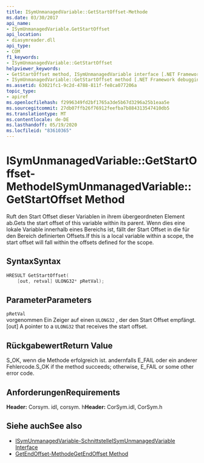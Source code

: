 ```yaml
---
title: ISymUnmanagedVariable::GetStartOffset-Methode
ms.date: 03/30/2017
api_name:
- ISymUnmanagedVariable.GetStartOffset
api_location:
- diasymreader.dll
api_type:
- COM
f1_keywords:
- ISymUnmanagedVariable::GetStartOffset
helpviewer_keywords:
- GetStartOffset method, ISymUnmanagedVariable interface [.NET Framework debugging]
- ISymUnmanagedVariable::GetStartOffset method [.NET Framework debugging]
ms.assetid: 63021fc1-9c2d-4788-811f-fe8ca077206a
topic_type:
- apiref
ms.openlocfilehash: f2996349fd2bf1765a3de5b67d3296a25b1eaa5e
ms.sourcegitcommit: 27db07ffb26f76912feefba7b884313547410db5
ms.translationtype: MT
ms.contentlocale: de-DE
ms.lasthandoff: 05/19/2020
ms.locfileid: "83610365"
---
```

# <a name="isymunmanagedvariablegetstartoffset-method"></a><span data-ttu-id="4f312-102">ISymUnmanagedVariable::GetStartOffset-Methode</span><span class="sxs-lookup"><span data-stu-id="4f312-102">ISymUnmanagedVariable::GetStartOffset Method</span></span>
<span data-ttu-id="4f312-103">Ruft den Start Offset dieser Variablen in ihrem übergeordneten Element ab.</span><span class="sxs-lookup"><span data-stu-id="4f312-103">Gets the start offset of this variable within its parent.</span></span> <span data-ttu-id="4f312-104">Wenn dies eine lokale Variable innerhalb eines Bereichs ist, fällt der Start Offset in die für den Bereich definierten Offsets.</span><span class="sxs-lookup"><span data-stu-id="4f312-104">If this is a local variable within a scope, the start offset will fall within the offsets defined for the scope.</span></span>  
  
## <a name="syntax"></a><span data-ttu-id="4f312-105">Syntax</span><span class="sxs-lookup"><span data-stu-id="4f312-105">Syntax</span></span>  
  
```cpp  
HRESULT GetStartOffset(  
    [out, retval] ULONG32* pRetVal);  
```  
  
## <a name="parameters"></a><span data-ttu-id="4f312-106">Parameter</span><span class="sxs-lookup"><span data-stu-id="4f312-106">Parameters</span></span>  
 `pRetVal`  
 <span data-ttu-id="4f312-107">vorgenommen Ein Zeiger auf einen `ULONG32` , der den Start Offset empfängt.</span><span class="sxs-lookup"><span data-stu-id="4f312-107">[out] A pointer to a `ULONG32` that receives the start offset.</span></span>  
  
## <a name="return-value"></a><span data-ttu-id="4f312-108">Rückgabewert</span><span class="sxs-lookup"><span data-stu-id="4f312-108">Return Value</span></span>  
 <span data-ttu-id="4f312-109">S_OK, wenn die Methode erfolgreich ist. andernfalls E_FAIL oder ein anderer Fehlercode.</span><span class="sxs-lookup"><span data-stu-id="4f312-109">S_OK if the method succeeds; otherwise, E_FAIL or some other error code.</span></span>  
  
## <a name="requirements"></a><span data-ttu-id="4f312-110">Anforderungen</span><span class="sxs-lookup"><span data-stu-id="4f312-110">Requirements</span></span>  
 <span data-ttu-id="4f312-111">**Header:** Corsym. idl, corsym. h</span><span class="sxs-lookup"><span data-stu-id="4f312-111">**Header:** CorSym.idl, CorSym.h</span></span>  
  
## <a name="see-also"></a><span data-ttu-id="4f312-112">Siehe auch</span><span class="sxs-lookup"><span data-stu-id="4f312-112">See also</span></span>

- [<span data-ttu-id="4f312-113">ISymUnmanagedVariable-Schnittstelle</span><span class="sxs-lookup"><span data-stu-id="4f312-113">ISymUnmanagedVariable Interface</span></span>](isymunmanagedvariable-interface.md)
- [<span data-ttu-id="4f312-114">GetEndOffset-Methode</span><span class="sxs-lookup"><span data-stu-id="4f312-114">GetEndOffset Method</span></span>](isymunmanagedvariable-getendoffset-method.md)
